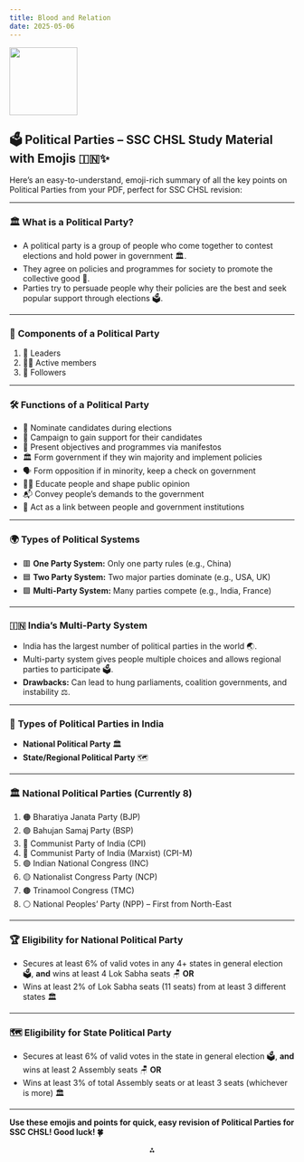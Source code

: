 ```yaml
---
title: Blood and Relation
date: 2025-05-06
---
```


<img src="https://r2cdn.perplexity.ai/pplx-full-logo-primary-dark%402x.png" class="logo" width="120"/>

## 🗳️ Political Parties – SSC CHSL Study Material with Emojis 🇮🇳✨

Here’s an easy-to-understand, emoji-rich summary of all the key points on Political Parties from your PDF, perfect for SSC CHSL revision:

---

### 🏛️ **What is a Political Party?**

- A political party is a group of people who come together to contest elections and hold power in government 🏛️.
- They agree on policies and programmes for society to promote the collective good 🤝.
- Parties try to persuade people why their policies are the best and seek popular support through elections 🗳️.

---

### 👥 **Components of a Political Party**

1. 👑 Leaders
2. 🧑‍💼 Active members
3. 🙋 Followers

---

### 🛠️ **Functions of a Political Party**

- 📝 Nominate candidates during elections
- 📢 Campaign to gain support for their candidates
- 📜 Present objectives and programmes via manifestos
- 🏛️ Form government if they win majority and implement policies
- 🗣️ Form opposition if in minority, keep a check on government
- 🧑‍🏫 Educate people and shape public opinion
- 📬 Convey people’s demands to the government
- 🔗 Act as a link between people and government institutions

---

### 🌍 **Types of Political Systems**

- 🟥 **One Party System:** Only one party rules (e.g., China)
- 🟦 **Two Party System:** Two major parties dominate (e.g., USA, UK)
- 🟩 **Multi-Party System:** Many parties compete (e.g., India, France)

---

### 🇮🇳 **India’s Multi-Party System**

- India has the largest number of political parties in the world 🌏.
- Multi-party system gives people multiple choices and allows regional parties to participate 🗳️.
- **Drawbacks:** Can lead to hung parliaments, coalition governments, and instability ⚖️.

---

### 🏅 **Types of Political Parties in India**

- **National Political Party** 🏛️
- **State/Regional Political Party** 🗺️

---

### 🏛️ **National Political Parties (Currently 8)**

1. 🟠 Bharatiya Janata Party (BJP)
2. 🟣 Bahujan Samaj Party (BSP)
3. 🔴 Communist Party of India (CPI)
4. 🔵 Communist Party of India (Marxist) (CPI-M)
5. 🟢 Indian National Congress (INC)
6. 🟡 Nationalist Congress Party (NCP)
7. 🟤 Trinamool Congress (TMC)
8. ⚪ National Peoples’ Party (NPP) – First from North-East

---

### 🏆 **Eligibility for National Political Party**

- Secures at least 6% of valid votes in any 4+ states in general election 🗳️, **and** wins at least 4 Lok Sabha seats 🪑
**OR**
- Wins at least 2% of Lok Sabha seats (11 seats) from at least 3 different states 🏛️

---

### 🗺️ **Eligibility for State Political Party**

- Secures at least 6% of valid votes in the state in general election 🗳️, **and** wins at least 2 Assembly seats 🪑
**OR**
- Wins at least 3% of total Assembly seats or at least 3 seats (whichever is more) 🏛️

---

**Use these emojis and points for quick, easy revision of Political Parties for SSC CHSL! Good luck! 🍀**

<div style="text-align: center">⁂</div>

[^1]: Political-parties.pdf

